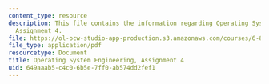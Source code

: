 ```yaml
---
content_type: resource
description: This file contains the information regarding Operating System Engineering,
  Assignment 4.
file: https://ol-ocw-studio-app-production.s3.amazonaws.com/courses/6-828-operating-system-engineering-fall-2012/649aaab5c4c06b5e7ff0ab574dd2fef1_MIT6_828F12_assignment4.pdf
file_type: application/pdf
resourcetype: Document
title: Operating System Engineering, Assignment 4
uid: 649aaab5-c4c0-6b5e-7ff0-ab574dd2fef1
---
```

